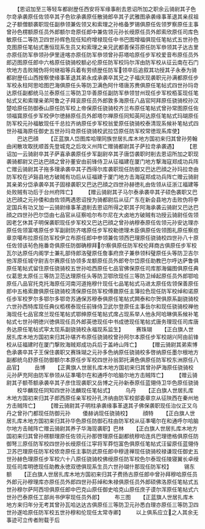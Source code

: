 <!-- { "loadSidebar": true } -->
　　【恩诏加至三等轻车都尉歴任西安将军缘事削去恩诏所加之职余云骑尉其子色尔竒承袭原任佐领卒其子色钦承袭原任散骑郎卒其子武雅图承袭缘事革退其亲叔祖之子额僧额袭职现任副叅领兼佐领又和索理之孙格备罗锡俱原任佐领罗察原任主事曾孙色楞额原任员外郎额尔竒原任郎中兼佐领元孙长绶原任员外郎索欣原任司库色敏原任二等防卫四世孙辉色现任知府增禄现任中书巴图增福俱现任笔帖式五世孙色克图原任笔帖式惠恒现系生员又和索理之亲兄武都善保芬原任防军叅领其子达古里亦原任防军叅领孙伊里逹喀亦原任防军叅领曾孙荪塔哈原任步军校爱音布原任员外郎迈图原任郎中六格原任骁骑校额必伦原任防军校玛尔浑由防军校从征云南在石门坎地方击败贼伪将何继祖等兵着有劳绩歴任防军领卒后追叙其功授其子永泰为骑都尉歴任山西按察使缘事革退其弟永成承袭卒其兄之子福庆现袭职元孙满都原任步军校永柱阿思哈图巴海俱原任头等防卫满色阿什塔唐苏赉俱原任笔帖式四世孙玛竒达原任副都统马兰泰原任三等防卫华善原任副防军叅领甘州现任步军校栢荃现任笔帖式又和索理亲弟阿鲁之子拜衮原任员外郎敦多海原任八品官阿拜原任骁骑校孙汉楚哈原任防御泰山原任防军校上帝保原任骁骑校齐兰布原任笔帖式曾孙常图原任佐领福寳原任步军校伊尔徳赫原任员外郎塔尔禅原任同知英阿达原任笔帖式玛瑚原任防军校元孙福敏现任千总拉齐纳原任步军校翁爱原任骁骑校泰清现系候补笔帖式四世孙福海原任御史五世孙玛竒原任骁骑校武拉岱原任防军校常徳现系库使】
　　巴达巴顔
　　【正蓝旗人岱图库哈理同族世居扎库木地方国初来归其曾孙劳翰由闲散攻取抚顺首先登城克之后攻义州阵亡赠骑都尉其子萨拉竒承袭遇】
　　【恩诏加一云骑尉卒其子萨喜承袭原任步军副尉卒其子唐岱袭职时削去恩诏所加之职现袭骑都尉又巴达巴顔之曾孙董安由前锋侍卫从征福建在厦门地方撃海寇郑成功兵阵亡赠云骑尉其子拖多理承袭卒其子西得尔库袭职现任防御又巴达巴顔之孙玛拉竒由防军校在泸谿县地方破贼有功后从征福建于厦门地方击海寇郑成功兵阵亡赠云骑尉其亲弟分岱承袭卒其子固禄袭职又巴达巴顔之四世孙赫徳礼由佐领从征浙江福建等处败贼有功后于台州府阵亡】
　　【赠云骑尉其子马尔泰承袭卒其子硕色袭职又巴达巴顔之元孙倭和由佐领两遇恩诏授为骑都尉后从征广东在新会县地方击败伪将李定国兵有功又加一云骑尉缘事革退削去恩诏所得之职其子阿海承袭云骑尉又巴达巴顔之四世孙巴尔岱由七品官从征察哈尔布尔尼在大卤地方破贼有功授云骑尉任佐领因老乞休其子明保袭职现任步军校又巴达巴顔之曾孙纳穆泰原任佐领元孙安达理亦原任佐领富喀原任步军副尉防齐喀原任步军校勒徳理木臣俱原任佐领图礼原任察痘章京噶布拉原任防军校伊立布原任郎中参领兼佐领西巴理原任骁骑校四世孙八十原任佐领该茍色拖番竒俱原任防御确穆拜尔察俱原任防军校伦拜商古俱原任步军校瓦尔达原任内阁学士兼礼部侍郎洛璧原任詹事府庶子兼叅领科璧原任头等防卫吉尔他浑原任城守尉吉尔赛原任协领多龙额原任员外郎夸尔岱原任助教巴尔呼达萨鲁俱原任笔帖式留住原任骁骑校五世孙哈西原任七品官佛保原任司库那海偏图俱原任典仪葛思太原任三等防卫范达理原任头等防卫鄂欣现任三等防卫绰起原任员外郎鄂哈原任八品官托克托海原任河南河道拖穆什现任七品笔帖式马进太原任佐领保善原任郎中五格索鼐俱原任骁骑校清保原任防军校傅鼐原任主簿拉色现任防军校绰和诺原任歩军校罗尔多鄂尔多鄂竒苏通保苏穆泰俱原任笔帖式闗泰和尔贺俱原系副骁骑校六世孙西特库现任典仪栢楞泰现任前锋侍卫武尔登原任主事岳尔和现任骁骑校禅他海现任七品官席兰现任笔帖式鄂绅原任笔帖式席占现系举人他永阿哈琳俱系候补笔帖式七世孙明徳兴徳俱现任员外郎英徳现任中书成徳现任笔帖式唐务理现任司库唐务达原任笔帖式寜太现系副骁骑校永福现系监生】
　　赛珠瑚
　　【正白旗人世居扎库木地方国初来归其孙堪齐布原任骁骑校曾孙阿尔本原任步军校胡兴阿由前锋校从征福建时在厦门撃败海贼郑成功兵后于盖峙山阵亡】
　　【赠云骑尉其弟索博色承袭卒其子王保住袭职又赛珠瑚之元孙多色纳原任骁骑校多啓纳原任墨尔根地方副都统乌舒原任防御额尔本原任步军校四世孙翁郭托满色俱原任防军校东洲原任八品官】
　　岳博
　　【正黄旗人世居扎库木地方国初来归其曾孙萨海原任骁骑校元孙萨充阿由防军叅领从征凖噶尔在和通呼尔哈脑尔地方击贼阵亡】
　　【赠云骑尉其子额苓额承袭卒其子彦住现袭职又岳博之元孙新泰原任蓝翎侍卫华色原任骁骑
　　校华麟现任同知四世孙法麟现任笔帖式】
　　乌丹
　　【正白旗人世居扎库木地方国初来归其子郎西原任亲军校孙孔济纳由防军校部委章京从征陜西在秦州地方击贼阵亡】
　　【赠云骑尉其子明柱承袭缘事革退其子佛保袭职现任治仪正又乌丹之曾孙门都现任防御元孙
　　倭赫讷现任骁骑校】
　　顔特
　　【正白旗人世居扎库木地方国初来归其孙华色原任防御石柱由防军校从征凖噶尔在和通呼尔哈脑尔地方击贼阵亡赠云骑尉其养子华海现袭职】巴林
　　【正白旗人世居扎库木地方国初来归其曾孙楞额理原任佐领元孙那啓理原任副都统穆哈连呉巴理徳格俱原任防御弩三原任防军校四世孙长绶原任江寜将军莽恺富色俱原任笔帖式汪留原任蓝翎侍卫苏巴理原任防军校侬竒原任主事防武原任郎中穆逹禅现任骁骑校禄谦现任御史五世孙赫色理原任步军校六十八原任骁骑校佛绶原任防军校色尔泰现任陵寝翼长卓绶现任司库明徳现任助教永徳双徳俱现系生员六世孙瑚什那现任防军校】
　　锡东额
　　【正白旗人世居扎库木地方国初来归其子费扬古原任郎中曾孙拜穆哈原任员外郎元孙穆理库亦原任员外郎四世孙荪绰和朱禄俱原任员外郎硕佛洛原任笔帖式五世孙穆尔萨阿西坦俱原任郎中巴克山原任御史哈克山原任庶子谟尔浑原任笔帖式六世孙巴泰原任工部尚书伊寜现任员外郎】
　　布三图
　　【正蓝旗人世居扎库木地方来归年分无考其曾孙瓦哈达达古俱原任三等防卫元孙悉白理亦原任三等防卫四世孙遂哈原任防军校五世孙穆和伦现任太常寺卿】
　　以上俱系应立之人其余无事迹可立传者附载于后
